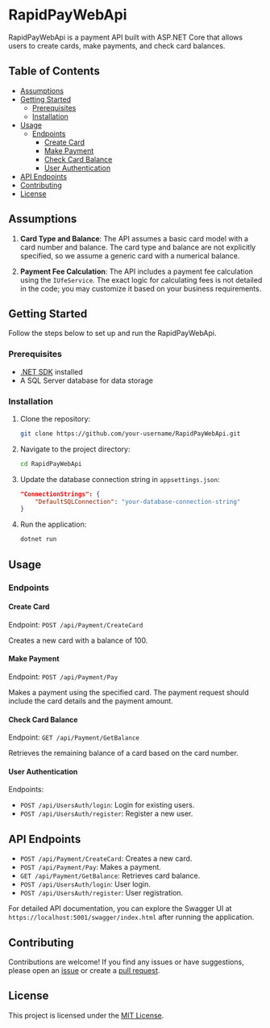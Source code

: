 # RapidPayWebApi

RapidPayWebApi is a payment API built with ASP.NET Core that allows users to create cards, make payments, and check card balances.

## Table of Contents

- [Assumptions](#assumptions)
- [Getting Started](#getting-started)
  - [Prerequisites](#prerequisites)
  - [Installation](#installation)
- [Usage](#usage)
  - [Endpoints](#endpoints)
    - [Create Card](#create-card)
    - [Make Payment](#make-payment)
    - [Check Card Balance](#check-card-balance)
    - [User Authentication](#user-authentication)
- [API Endpoints](#api-endpoints)
- [Contributing](#contributing)
- [License](#license)

## Assumptions

1. **Card Type and Balance**: The API assumes a basic card model with a card number and balance. The card type and balance are not explicitly specified, so we assume a generic card with a numerical balance.

2. **Payment Fee Calculation**: The API includes a payment fee calculation using the `IUfeService`. The exact logic for calculating fees is not detailed in the code; you may customize it based on your business requirements.

## Getting Started

Follow the steps below to set up and run the RapidPayWebApi.

### Prerequisites

- [.NET SDK](https://dotnet.microsoft.com/download) installed
- A SQL Server database for data storage

### Installation

1. Clone the repository:

    ```bash
    git clone https://github.com/your-username/RapidPayWebApi.git
    ```

2. Navigate to the project directory:

    ```bash
    cd RapidPayWebApi
    ```

3. Update the database connection string in `appsettings.json`:

    ```json
    "ConnectionStrings": {
        "DefaultSQLConnection": "your-database-connection-string"
    }
    ```

4. Run the application:

    ```bash
    dotnet run
    ```

## Usage

### Endpoints

#### Create Card

Endpoint: `POST /api/Payment/CreateCard`

Creates a new card with a balance of 100.

#### Make Payment

Endpoint: `POST /api/Payment/Pay`

Makes a payment using the specified card. The payment request should include the card details and the payment amount.

#### Check Card Balance

Endpoint: `GET /api/Payment/GetBalance`

Retrieves the remaining balance of a card based on the card number.

#### User Authentication

Endpoints: 

- `POST /api/UsersAuth/login`: Login for existing users.
- `POST /api/UsersAuth/register`: Register a new user.

## API Endpoints

- `POST /api/Payment/CreateCard`: Creates a new card.
- `POST /api/Payment/Pay`: Makes a payment.
- `GET /api/Payment/GetBalance`: Retrieves card balance.
- `POST /api/UsersAuth/login`: User login.
- `POST /api/UsersAuth/register`: User registration.

For detailed API documentation, you can explore the Swagger UI at `https://localhost:5001/swagger/index.html` after running the application.

## Contributing

Contributions are welcome! If you find any issues or have suggestions, please open an [issue](https://github.com/your-username/RapidPayWebApi/issues) or create a [pull request](https://github.com/your-username/RapidPayWebApi/pulls).

## License

This project is licensed under the [MIT License](LICENSE).
